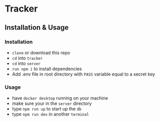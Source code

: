 # Tracker

## Installation & Usage

### Installation
- `clone` or download this repo
- `cd` into `tracker`
- `cd` into `server`
- `run npm i` to install dependencies
- Add .env file in root directory with `PASS` variable equal to a secret key

### Usage
- have `docker desktop` running on your machine
- make sure your in the `server` directory
- type `npm run up` to start up the `db`
- type `npm run dev` in another `terminal` 